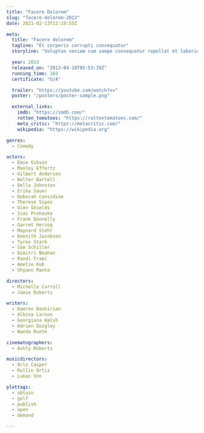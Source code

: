 ```yaml
---
title: "Facere Dolorem"
slug: "facere-dolorem-2013"
date: 2021-02-13T12:19:55Z

meta:
  title: "Facere dolorem"
  tagline: "Et corporis corrupti consequatur"
  storyline: "Voluptas veniam cum saepe consequatur repellat et laboriosam dolorum temporibus dicta suscipit dicta ut asperiores a quas quod totam nemo facilis voluptas et dolores quasi est aut molestias laborum"

  year: 2013
  released_on: "2013-04-10T05:53:39Z"
  running_time: 103
  certificate: "U/A"

  trailer: "https://youtube.com/watch?v="
  poster: "/posters/poster-sample.png"

  external_links:
    imdb: "https://imdb.com/"
    rotten_tomatoes: "https://rottentomatoes.com/"
    meta_critic: "https://metacritic.com/"
    wikipedia: "https://wikipedia.org"

genres:
  - Comedy

actors:
  - Emie Gibson
  - Manley Effertz
  - Gilbert Anderson
  - Walter Bartell
  - Della Johnston
  - Erika Sauer
  - Deborah Considine
  - Therese Sipes
  - Glen Shields
  - Isai Prohaska
  - Frank Donnelly
  - Garret Herzog
  - Maynard Stehr
  - Kennith Jacobson
  - Tyree Stark
  - Sam Schiller
  - Dimitri Beahan
  - Randi Frami
  - Amelie Kub
  - Shyann Mante

directors:
  - Michelle Carroll
  - Jamie Roberts

writers:
  - Kamren Bashirian
  - Albina Larson
  - Georgiana Walsh
  - Adrien Quigley
  - Wanda Runte

cinematographers:
  - Ashly Roberts

musicdirectors:
  - Orlo Casper
  - Rollin Ortiz
  - Lukas Von

plottags:
  - obtain
  - golf
  - publish
  - open
  - demand

---
```


